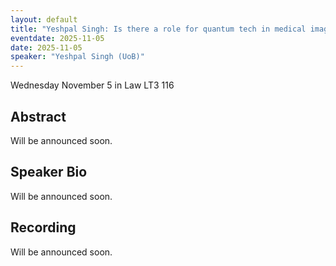 ```yaml
---
layout: default
title: "Yeshpal Singh: Is there a role for quantum tech in medical imaging?"
eventdate: 2025-11-05
date: 2025-11-05
speaker: "Yeshpal Singh (UoB)"
---
```


Wednesday November 5 
in Law LT3 116

## Abstract
Will be announced soon.

## Speaker Bio
Will be announced soon.

## Recording
Will be announced soon.

